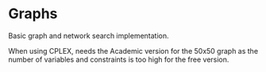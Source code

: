 # Graphs
Basic graph and network search implementation.

When using CPLEX, needs the Academic version for the 50x50 graph as the number of variables and constraints is too high for the free version.
